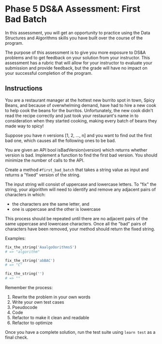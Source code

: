 # Phase 5 DS&A Assessment: First Bad Batch

In this assessment, you will get an opportunity to practice using the Data
Structures and Algorithms skills you have built over the course of the program.

The purpose of this assessment is to give you more exposure to DS&A problems and
to get feedback on your solution from your instructor. This assessment has a
rubric that will allow for your instructor to evaluate your submission and
provide feedback, but the grade will have no impact on your successful
completion of the program.

## Instructions

You are a restaurant manager at the hottest new burrito spot in town, Spicy
Beans, and because of overwhelming demand, have had to hire a new cook to help
cook the beans for the burritos. Unfortunately, the new cook didn't read the
recipe correctly and just took your restaurant's name in to consideration when
they started cooking, making every batch of beans they made way to spicy!


Suppose you have n versions [1, 2, ..., n] and you want to find out the first
bad one, which causes all the following ones to be bad.

You are given an API bool isBadVersion(version) which returns whether version is
bad. Implement a function to find the first bad version. You should minimize the
number of calls to the API.

Create a method `#first_bad_batch` that takes a string value as input and returns
a "fixed" version of the string.

The input string will consist of uppercase and lowercase letters. To "fix" the
string, your algorithm will need to identify and remove any adjacent pairs of
characters in which:

- the characters are the same letter, and
- one is uppercase and the other is lowercase

This process should be repeated until there are no adjacent pairs of the same
uppercase and lowercase characters. Once all the "bad" pairs of characters have
been removed, your method should return the fixed string.

Examples:

```rb
fix_the_string('AaalgoOorithmsS')
# => "algorithm"

fix_the_string('abBAC')
# => "C"

fix_the_string('')
# => ""
```

Remember the process:

1. Rewrite the problem in your own words
2. Write your own test cases
3. Pseudocode
4. Code
5. Refactor to make it clean and readable
6. Refactor to optimize

Once you have a complete solution, run the test suite using `learn test` as a
final check.
